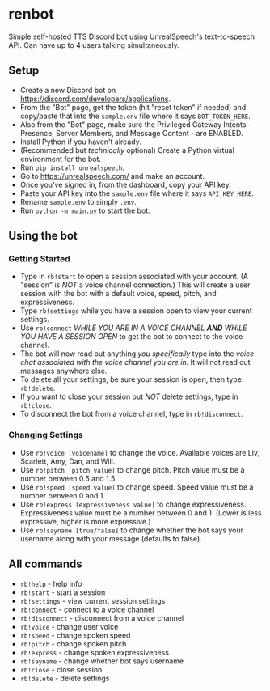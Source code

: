 # renbot

Simple self-hosted TTS Discord bot using UnrealSpeech's text-to-speech API. Can have up to 4 users talking simultaneously.

## Setup
- Create a new Discord bot on https://discord.com/developers/applications.
- From the "Bot" page, get the token (hit "reset token" if needed) and copy/paste that into the `sample.env` file where it says `BOT_TOKEN_HERE`.
- Also from the "Bot" page, make sure the Privileged Gateway Intents - Presence, Server Members, and Message Content - are ENABLED.
- Install Python if you haven't already.
- (Recommended but *technically* optional) Create a Python virtual environment for the bot.
- Run `pip install unrealspeech`.
- Go to https://unrealspeech.com/ and make an account.
- Once you've signed in, from the dashboard, copy your API key.
- Paste your API key into the `sample.env` file where it says `API_KEY_HERE`.
- Rename `sample.env` to simply `.env`.
- Run `python -m main.py` to start the bot.

## Using the bot

### Getting Started
- Type in `rb!start` to open a session associated with your account. (A "session" is *NOT* a voice channel connection.) This will create a user session with the bot with a default voice, speed, pitch, and expressiveness.
- Type `rb!settings` while you have a session open to view your current settings.
- Use `rb!connect` *WHILE YOU ARE IN A VOICE CHANNEL **AND** WHILE YOU HAVE A SESSION OPEN* to get the bot to connect to the voice channel.
- The bot will now read out anything *you specifically* type into the *voice chat associated with the voice channel you are in.* It will not read out messages anywhere else.
- To delete all your settings, be sure your session is open, then type `rb!delete`.
- If you want to close your session but *NOT* delete settings, type in `rb!close`.
- To disconnect the bot from a voice channel, type in `rb!disconnect`.

### Changing Settings

- Use `rb!voice [voicename]` to change the voice. Available voices are Liv, Scarlett, Amy, Dan, and Will.
- Use `rb!pitch [pitch value]` to change pitch. Pitch value must be a number between 0.5 and 1.5.
- Use `rb!speed [speed value]` to change speed. Speed value must be a number between 0 and 1.
- Use `rb!express [expressiveness value]` to change expressiveness. Expressiveness value must be a number between 0 and 1. (Lower is less expressive, higher is more expressive.)
- Use `rb!sayname [true/false]` to change whether the bot says your username along with your message (defaults to false).

## All commands

- `rb!help` - help info
- `rb!start` - start a session
- `rb!settings` - view current session settings
- `rb!connect` - connect to a voice channel
- `rb!disconnect` - disconnect from a voice channel
- `rb!voice` - change user voice
- `rb!speed` - change spoken speed
- `rb!pitch` - change spoken pitch
- `rb!express` - change spoken expressiveness
- `rb!sayname` - change whether bot says username
- `rb!close` - close session
- `rb!delete` - delete settings